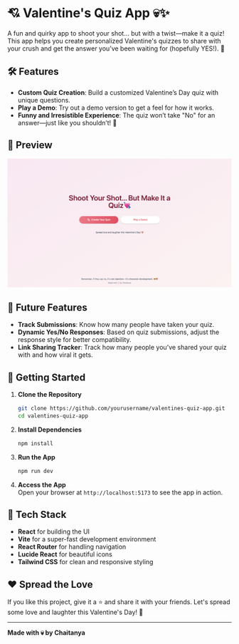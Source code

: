 
# 💘 Valentine's Quiz App 💀✨  
A fun and quirky app to shoot your shot… but with a twist—make it a quiz! This app helps you create personalized Valentine's quizzes to share with your crush and get the answer you’ve been waiting for (hopefully YES!). 🎯  

## 🛠 Features  
- **Custom Quiz Creation**: Build a customized Valentine’s Day quiz with unique questions.  
- **Play a Demo**: Try out a demo version to get a feel for how it works.  
- **Funny and Irresistible Experience**: The quiz won’t take "No" for an answer—just like you shouldn’t! 💪  

## 👀 Preview  
![App Preview](./landingPage.png)  

## 🔮 Future Features  
- **Track Submissions**: Know how many people have taken your quiz.  
- **Dynamic Yes/No Responses**: Based on quiz submissions, adjust the response style for better compatibility.  
- **Link Sharing Tracker**: Track how many people you’ve shared your quiz with and how viral it gets.  

## 🚀 Getting Started  

1. **Clone the Repository**  
   ```bash
   git clone https://github.com/yourusername/valentines-quiz-app.git
   cd valentines-quiz-app
   ```  

2. **Install Dependencies**  
   ```bash
   npm install
   ```  

3. **Run the App**  
   ```bash
   npm run dev
   ```  

4. **Access the App**  
   Open your browser at `http://localhost:5173` to see the app in action.  

## 🎨 Tech Stack  
- **React** for building the UI  
- **Vite** for a super-fast development environment  
- **React Router** for handling navigation  
- **Lucide React** for beautiful icons  
- **Tailwind CSS** for clean and responsive styling  



## ❤️ Spread the Love  
If you like this project, give it a ⭐ and share it with your friends. Let's spread some love and laughter this Valentine's Day! 💝  

---

**Made with 💀 by Chaitanya**  
